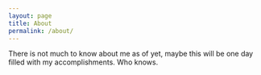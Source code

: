 ```yaml
---
layout: page
title: About
permalink: /about/
---
```


There is not much to know about me as of yet, maybe this will be one day filled with my accomplishments. Who knows.
